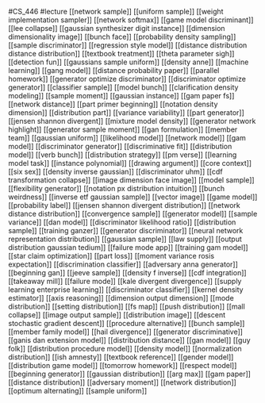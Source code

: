 #CS_446
#lecture
[[network sample]]
[[uniform sample]]
[[weight implementation sampler]]
[[network softmax]]
[[game model discriminant]]
[[lee collapse]]
[[gaussian synthesizer digit instance]]
[[dimension dimensionality image]]
[[bunch face]]
[[probability density sampling]]
[[sample discriminator]]
[[regression style model]]
[[distance distribution distance distribution]]
[[textbook treatment]]
[[theta parameter sigh]]
[[detection fun]]
[[gaussians sample uniform]]
[[density anne]]
[[machine learning]]
[[gang model]]
[[distance probability paper]]
[[parallel homework]]
[[generator optimize discriminator]]
[[discriminator optimize generator]]
[[classifier sample]]
[[model bunch]]
[[clarification density modeling]]
[[sample moment]]
[[gaussian instance]]
[[gam paper fs]]
[[network distance]]
[[part primer beginning]]
[[notation density dimension]]
[[distribution part]]
[[variance variability]]
[[part generator]]
[[jensen shannon divergent]]
[[mixture model density]]
[[generator network highlight]]
[[generator sample moment]]
[[gan formulation]]
[[member team]]
[[gaussian uniform]]
[[likelihood model]]
[[network model]]
[[gam model]]
[[discriminator generator]]
[[discriminative fit]]
[[distribution model]]
[[verb bunch]]
[[distribution strategy]]
[[pm verse]]
[[learning model task]]
[[instance polynomial]]
[[drawing argument]]
[[core context]]
[[six sex]]
[[density inverse gaussian]]
[[discriminator uhm]]
[[cdf transformation collapse]]
[[image dimension face image]]
[[model sample]]
[[flexibility generator]]
[[notation px distribution intuition]]
[[bunch weirdness]]
[[inverse etf gaussian sample]]
[[vector image]]
[[game model]]
[[probability label]]
[[jensen shannon divergent distribution]]
[[network distance distribution]]
[[convergence sample]]
[[generator model]]
[[sample variance]]
[[dan model]]
[[discriminator likelihood ratio]]
[[distribution sample]]
[[training ganzer]]
[[generator discriminator]]
[[neural network representation distribution]]
[[gaussian sample]]
[[law supply]]
[[output distribution gaussian tedium]]
[[failure mode app]]
[[training gam model]]
[[star claim optimization]]
[[part loss]]
[[moment variance rosis expectation]]
[[discrimination classifier]]
[[adversary anna generator]]
[[beginning gan]]
[[jeeve sample]]
[[density f inverse]]
[[cdf integration]]
[[takeaway mill]]
[[failure mode]]
[[kale divergent divergence]]
[[supply learning enterprise learning]]
[[discriminator classifier]]
[[kernel density estimator]]
[[axis reasoning]]
[[dimension output dimension]]
[[mode distribution]]
[[setting distribution]]
[[fs map]]
[[push distribution]]
[[mall collapse]]
[[image output sample]]
[[distribution image]]
[[descent stochastic gradient descent]]
[[procedure alternative]]
[[bunch sample]]
[[member family model]]
[[hail divergence]]
[[generator discriminative]]
[[ganis dan extension model]]
[[distribution distance]]
[[gan model]]
[[guy folk]]
[[distribution procedure model]]
[[density model]]
[[normalization distribution]]
[[ish amnesty]]
[[textbook reference]]
[[gender model]]
[[distribution game model]]
[[tomorrow homework]]
[[respect model]]
[[beginning generator]]
[[gaussian distribution]]
[[arg max]]
[[gam paper]]
[[distance distribution]]
[[adversary moment]]
[[network distribution]]
[[optimum alternating]]
[[sample uniform]]
